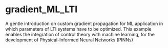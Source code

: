 # gradient_ML_LTI
A gentle introduction on custom gradient propagation for ML application in which parameters of LTI systems have to be optimized. This example enables the integration of control theory with machine learning, for the development of Physical-Informed Neural Networks (PINNs)

